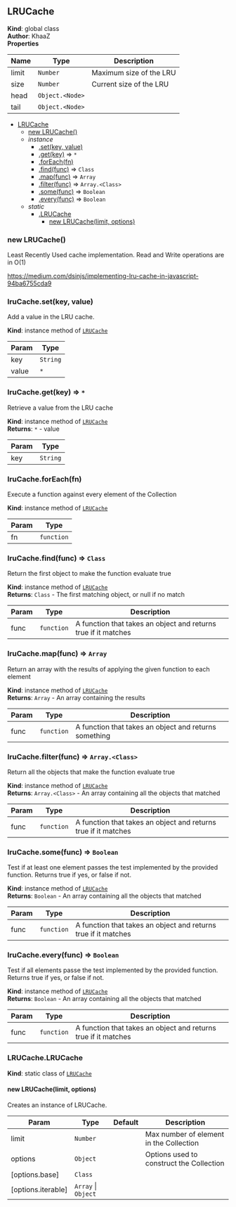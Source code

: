 <a name="LRUCache"></a>

## LRUCache
**Kind**: global class  
**Author**: KhaaZ  
**Properties**

| Name | Type | Description |
| --- | --- | --- |
| limit | <code>Number</code> | Maximum size of the LRU |
| size | <code>Number</code> | Current size of the LRU |
| head | <code>Object.&lt;Node&gt;</code> |  |
| tail | <code>Object.&lt;Node&gt;</code> |  |


* [LRUCache](#LRUCache)
    * [new LRUCache()](#new_LRUCache_new)
    * _instance_
        * [.set(key, value)](#LRUCache+set)
        * [.get(key)](#LRUCache+get) ⇒ <code>\*</code>
        * [.forEach(fn)](#LRUCache+forEach)
        * [.find(func)](#LRUCache+find) ⇒ <code>Class</code>
        * [.map(func)](#LRUCache+map) ⇒ <code>Array</code>
        * [.filter(func)](#LRUCache+filter) ⇒ <code>Array.&lt;Class&gt;</code>
        * [.some(func)](#LRUCache+some) ⇒ <code>Boolean</code>
        * [.every(func)](#LRUCache+every) ⇒ <code>Boolean</code>
    * _static_
        * [.LRUCache](#LRUCache.LRUCache)
            * [new LRUCache(limit, options)](#new_LRUCache.LRUCache_new)

<a name="new_LRUCache_new"></a>

### new LRUCache()
Least Recently Used cache implementation.
Read and Write operations are in O(1)

https://medium.com/dsinjs/implementing-lru-cache-in-javascript-94ba6755cda9

<a name="LRUCache+set"></a>

### lruCache.set(key, value)
Add a value in the LRU cache.

**Kind**: instance method of [<code>LRUCache</code>](#LRUCache)  

| Param | Type |
| --- | --- |
| key | <code>String</code> | 
| value | <code>\*</code> | 

<a name="LRUCache+get"></a>

### lruCache.get(key) ⇒ <code>\*</code>
Retrieve a value from the LRU cache

**Kind**: instance method of [<code>LRUCache</code>](#LRUCache)  
**Returns**: <code>\*</code> - value  

| Param | Type |
| --- | --- |
| key | <code>String</code> | 

<a name="LRUCache+forEach"></a>

### lruCache.forEach(fn)
Execute a function against every element of the Collection

**Kind**: instance method of [<code>LRUCache</code>](#LRUCache)  

| Param | Type |
| --- | --- |
| fn | <code>function</code> | 

<a name="LRUCache+find"></a>

### lruCache.find(func) ⇒ <code>Class</code>
Return the first object to make the function evaluate true

**Kind**: instance method of [<code>LRUCache</code>](#LRUCache)  
**Returns**: <code>Class</code> - The first matching object, or null if no match  

| Param | Type | Description |
| --- | --- | --- |
| func | <code>function</code> | A function that takes an object and returns true if it matches |

<a name="LRUCache+map"></a>

### lruCache.map(func) ⇒ <code>Array</code>
Return an array with the results of applying the given function to each element

**Kind**: instance method of [<code>LRUCache</code>](#LRUCache)  
**Returns**: <code>Array</code> - An array containing the results  

| Param | Type | Description |
| --- | --- | --- |
| func | <code>function</code> | A function that takes an object and returns something |

<a name="LRUCache+filter"></a>

### lruCache.filter(func) ⇒ <code>Array.&lt;Class&gt;</code>
Return all the objects that make the function evaluate true

**Kind**: instance method of [<code>LRUCache</code>](#LRUCache)  
**Returns**: <code>Array.&lt;Class&gt;</code> - An array containing all the objects that matched  

| Param | Type | Description |
| --- | --- | --- |
| func | <code>function</code> | A function that takes an object and returns true if it matches |

<a name="LRUCache+some"></a>

### lruCache.some(func) ⇒ <code>Boolean</code>
Test if at least one element passes the test implemented by the provided function. Returns true if yes, or false if not.

**Kind**: instance method of [<code>LRUCache</code>](#LRUCache)  
**Returns**: <code>Boolean</code> - An array containing all the objects that matched  

| Param | Type | Description |
| --- | --- | --- |
| func | <code>function</code> | A function that takes an object and returns true if it matches |

<a name="LRUCache+every"></a>

### lruCache.every(func) ⇒ <code>Boolean</code>
Test if all elements passe the test implemented by the provided function. Returns true if yes, or false if not.

**Kind**: instance method of [<code>LRUCache</code>](#LRUCache)  
**Returns**: <code>Boolean</code> - An array containing all the objects that matched  

| Param | Type | Description |
| --- | --- | --- |
| func | <code>function</code> | A function that takes an object and returns true if it matches |

<a name="LRUCache.LRUCache"></a>

### LRUCache.LRUCache
**Kind**: static class of [<code>LRUCache</code>](#LRUCache)  
<a name="new_LRUCache.LRUCache_new"></a>

#### new LRUCache(limit, options)
Creates an instance of LRUCache.


| Param | Type | Default | Description |
| --- | --- | --- | --- |
| limit | <code>Number</code> |  | Max number of element in the Collection |
| options | <code>Object</code> |  | Options used to construct the Collection |
| [options.base] | <code>Class</code> | <code></code> |  |
| [options.iterable] | <code>Array</code> \| <code>Object</code> | <code></code> |  |

